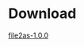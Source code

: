 # Download

<a href="http://activespaces.tibco.com/nexus/service/local/artifact/maven/redirect?r=snapshots&amp;g=com.tibco.as.io&amp;a=file2as&amp;v=1.0.0-SNAPSHOT&amp;e=zip&amp;c=distribution" class="btn btn-primary">file2as-1.0.0</a>
